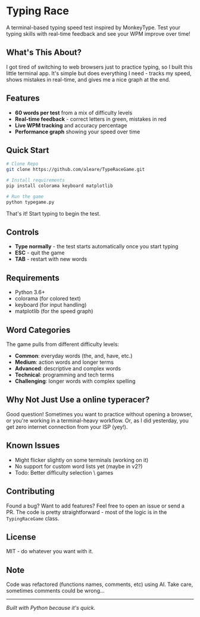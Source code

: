 # Typing Race

A terminal-based typing speed test inspired by MonkeyType. Test your typing skills with real-time feedback and see your WPM improve over time!

## What's This About?

I got tired of switching to web browsers just to practice typing, so I built this little terminal app. It's simple but does everything I need - tracks my speed, shows mistakes in real-time, and gives me a nice graph at the end.

## Features

- **60 words per test** from a mix of difficulty levels
- **Real-time feedback** - correct letters in green, mistakes in red
- **Live WPM tracking** and accuracy percentage
- **Performance graph** showing your speed over time

## Quick Start

```bash
# Clone Repo
git clone https://github.com/aleare/TypeRaceGame.git

# Install requirements
pip install colorama keyboard matplotlib

# Run the game
python typegame.py
```

That's it! Start typing to begin the test.

## Controls

- **Type normally** - the test starts automatically once you start typing
- **ESC** - quit the game
- **TAB** - restart with new words

## Requirements

- Python 3.6+
- colorama (for colored text)
- keyboard (for input handling)
- matplotlib (for the speed graph)

## Word Categories

The game pulls from different difficulty levels:
- **Common**: everyday words (the, and, have, etc.)
- **Medium**: action words and longer terms
- **Advanced**: descriptive and complex words
- **Technical**: programming and tech terms
- **Challenging**: longer words with complex spelling

## Why Not Just Use a online typeracer?

Good question! Sometimes you want to practice without opening a browser, or you're working in a terminal-heavy workflow. Or, as I did yesterday, you get zero internet connection from your ISP (yey!).

## Known Issues

- Might flicker slightly on some terminals (working on it)
- No support for custom word lists yet (maybe in v2?)
- Todo: Better difficulty selection \ games 

## Contributing

Found a bug? Want to add features? Feel free to open an issue or send a PR. The code is pretty straightforward - most of the logic is in the `TypingRaceGame` class.

## License

MIT - do whatever you want with it.

## Note

Code was refactored (functions names, comments, etc) using AI. Take care, sometimes comments could be wrong...

---

*Built with Python because it's quick.* 
